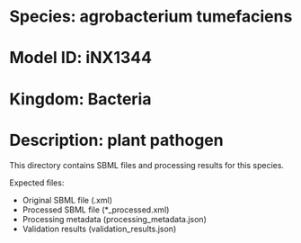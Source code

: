 # Species: agrobacterium tumefaciens
# Model ID: iNX1344
# Kingdom: Bacteria
# Description: plant pathogen

This directory contains SBML files and processing results for this species.

Expected files:
- Original SBML file (.xml)
- Processed SBML file (*_processed.xml)
- Processing metadata (processing_metadata.json)
- Validation results (validation_results.json)
